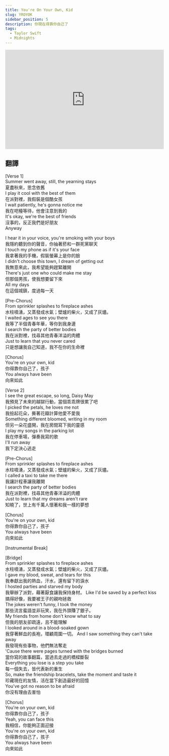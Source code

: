 ```yaml
---
title: You're On Your Own, Kid
slug: YROYOK
sidebar_position: 5
description: 你現在得靠你自己了
tags:
  - Taylor Swift
  - Midnights
---
```


<iframe width="100%" height="315" src="https://www.youtube.com/embed/7Gbg6Z70J7E" title="YouTube video player" frameborder="0" allow="accelerometer; autoplay; clipboard-write; encrypted-media; gyroscope; picture-in-picture; web-share" allowfullscreen></iframe>


## 翻譯
[Verse 1]  
Summer went away, still, the yearning stays  
夏盡秋來，思念依舊  
I play it cool with the best of them  
在派對裡，我假裝是個酷女孩  
I wait patiently, he's gonna notice me  
我在吧檯等待，他會注意到我的  
It's okay, we're the best of friends  
沒事的，反正我們是好朋友  
Anyway  
  
I hear it in your voice, you're smoking with your boys  
我隱約聽到你的聲音，你抽著菸和一群死黨聊天  
I touch my phone as if it's your face  
我拿著我的手機，假裝螢幕上是你的臉  
I didn't choose this town, I dream of getting out  
我無意來此，我希望能夠趕緊離開  
There's just one who could make me stay  
但那個男孩，使我想要留下來  
All my days  
在這個城鎮，度過每一天  

[Pre-Chorus]  
From sprinkler splashes to fireplace ashes  
水柱噴湧，又蒸發成水氣；壁爐的柴火，又成了灰燼。  
I waited ages to see you there  
我等了半個青春年華，等你到我身邊  
I search the party of better bodies  
我在派對裡，找尋其他青春洋溢的肉體  
Just to learn that you never cared  
只是想讓我自己知道，我不在你的生命裡  
  
[Chorus]  
You're on your own, kid  
你得靠你自己了，孩子  
You always have been  
向來如此  
  
[Verse 2]  
I see the great escape, so long, Daisy May  
我預見了未來的越獄行動，當個乖乖牌很累了吧  
I picked the petals, he loves me not  
我撿起花朵，撕著花瓣計算他愛不愛我  
Something different bloomed, writing in my room  
但另一朵花盛開，我在房間寫下我的靈感  
I play my songs in the parking lot  
我在停車場，彈奏我寫的歌  
I'll run away  
我下定決心逃走  
  
[Pre-Chorus]  
From sprinkler splashes to fireplace ashes  
水柱噴湧，又蒸發成水氣；壁爐的柴火，又成了灰燼。   
I called a taxi to take me there  
我讓計程車讓我離開  
I search the party of better bodies  
我在派對裡，找尋其他青春洋溢的肉體  
Just to learn that my dreams aren't rare  
知曉了，世上有千萬人懷著和我一樣的夢想  
  
[Chorus]  
You're on your own, kid  
你得靠你自己了，孩子  
You always have been  
向來如此  
  
[Instrumental Break]  
  
[Bridge]  
From sprinkler splashes to fireplace ashes  
水柱噴湧，又蒸發成水氣；壁爐的柴火，又成了灰燼。  
I gave my blood, sweat, and tears for this  
我奉獻出我的熱血，汗水，還有留下的淚水  
I hosted parties and starved my body  
我舉辦了派對，藉著厭食讓我保持身材。
Like I'd be saved by a perfect kiss  
搞得好像，我要被王子的親吻拯救  
The jokes weren't funny, I took the money  
那些流言蜚語並非玩笑，我在外頭賺了銀子。  
My friends from home don't know what to say  
但我的朋友卻疏遠，且不能理解  
I looked around in a blood-soaked gown  
我穿著鮮血的長袍，環顧周圍一切。
And I saw something they can't take away  
我發現有些事物，他們無法奪走  
'Cause there were pages turned with the bridges burned  
當你寫的故事翻篇，當過去走過的橋樑斷裂  
Everything you lose is a step you take  
每一個失去，皆代表新的重生  
So, make the friendship bracelets, take the moment and taste it  
珍藏現在的友情，活在當下創造最好的回憶  
You've got no reason to be afraid  
你沒有理由去害怕  
  
[Chorus]  
You're on your own, kid  
你得靠你自己了，孩子  
Yeah, you can face this  
我相信，你能夠正面迎接  
You're on your own, kid  
你得靠你自己了，孩子  
You always have been  
向來如此  

